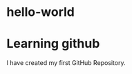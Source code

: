 # hello-world
Learning github
===========================

I have created my first GitHub Repository.
